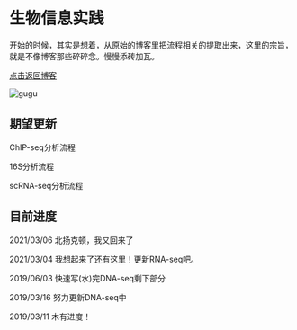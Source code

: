 # 生物信息实践

开始的时候，其实是想着，从原始的博客里把流程相关的提取出来，这里的宗旨，就是不像博客那些碎碎念。慢慢添砖加瓦。

[点击返回博客](https://pzweuj.github.io)

![gugu](https://raw.githubusercontent.com/pzweuj/pzweuj.github.io/master/downloads/images/gugu.jpg)

## 期望更新

ChIP-seq分析流程

16S分析流程

scRNA-seq分析流程

## 目前进度
2021/03/06 北扬克顿，我又回来了

2021/03/04  我想起来了还有这里！更新RNA-seq吧。

2019/06/03  快速写(水)完DNA-seq剩下部分

2019/03/16  努力更新DNA-seq中

2019/03/11  木有进度！

[^_^]: 献给前景
